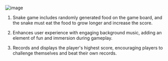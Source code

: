 ![image](https://github.com/KunalMundra/Snake-Game/assets/117500779/3c3dcbbb-cb40-4b32-8f05-4cdff251b7d9)

1. Snake game includes randomly generated food on the game board, and the snake must eat the food to grow longer and increase the score.

2. Enhances user experience with engaging background music, adding an element of fun and immersion during gameplay.

3. Records and displays the player's highest score, encouraging players to challenge themselves and beat their own records.
